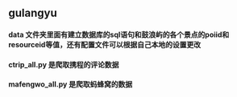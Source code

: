 ## gulangyu

#### data 文件夹里面有建立数据库的sql语句和鼓浪屿的各个景点的poiid和resourceid等值，还有配置文件可以根据自己本地的设置更改

#### ctrip_all.py 是爬取携程的评论数据 

#### mafengwo_all.py 是爬取蚂蜂窝的数据
